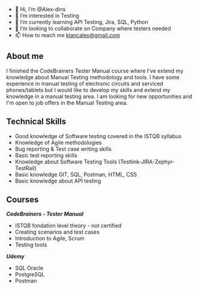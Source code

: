 - 👋 Hi, I’m @Alex-dins
- 👀 I’m interested in Testing
- 🌱 I’m currently learning API Testing, Jira, SQL, Python
- 💞️ I’m looking to collaborate on Company where testers needed
- 📫 How to reach me klancalex@gmail.com

## About me
I finished the CodeBrainers Tester Manual course where I've extend my knowledge about Manual Testing methodology and tools. I have some experience in manual testing of electronic circuits and serviced phones/tablets but I would like to develop my skills and extend my knowledge in a manual testing area. I am looking for new opportunities and I'm open to job offers in the Manual Testing area.

## Technical Skills
 - Good knowledge of Software testing covered in the ISTQB syllabus
 - Knowledge of Agile methodologies
 - Bug reporting & Test case writing skills
 - Basic test reporting skills
 - Knowledge about Software Testing Tools (Testlink-JIRA-Zephyr-TestRail)
 - Basic knowledge GIT, SQL, Postman, HTML, CSS
 - Basic knowledge about API testing

## Courses
  ***CodeBrainers - Tester Manual***
- ISTQB fondation level theory - not certified
- Creating scenarios and test cases
- Introduction to Agile, Scrum
- Testing tools

***Udemy***
 - SQL Oracle
 - PostgreSQL
 - Postman


<!---
Alex-dins/Alex-dins is a ✨ special ✨ repository because its `README.md` (this file) appears on your GitHub profile.
You can click the Preview link to take a look at your changes.
--->
